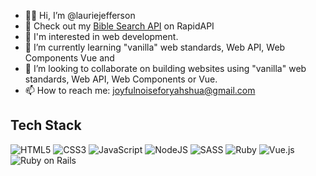 - 👋🏿 Hi, I’m @lauriejefferson
- 🔗 Check out my [Bible Search API](https://rapidapi.com/joyfulnoiseforyahshua/api/bible-search) on RapidAPI
- 👀 I'm interested in web development.
- 🌱 I’m currently learning "vanilla" web standards, Web API, Web Components Vue and 
- 💞️ I’m looking to collaborate on building websites using "vanilla" web standards, Web API, Web Components or Vue.
- 📫 How to reach me: joyfulnoiseforyahshua@gmail.com

## Tech Stack
![HTML5](https://img.shields.io/badge/html5-%23E34F26.svg?style=for-the-badge&logo=html5&logoColor=white)
![CSS3](https://img.shields.io/badge/css3-%231572B6.svg?style=for-the-badge&logo=css3&logoColor=white)
![JavaScript](https://img.shields.io/badge/javascript-%23323330.svg?style=for-the-badge&logo=javascript&logoColor=%23F7DF1E)
![NodeJS](https://img.shields.io/badge/node.js-6DA55F?style=for-the-badge&logo=node.js&logoColor=white)
![SASS](https://img.shields.io/badge/SASS-hotpink.svg?style=for-the-badge&logo=SASS&logoColor=white)
![Ruby](https://img.shields.io/badge/Ruby-CC342D?style=for-the-badge&logo=ruby&logoColor=white)
![Vue.js](https://img.shields.io/badge/vuejs-%2335495e.svg?style=for-the-badge&logo=vuedotjs&logoColor=%234FC08D)
![Ruby on Rails](https://img.shields.io/badge/Ruby_on_Rails-CC0000?style=for-the-badge&logo=ruby-on-rails&logoColor=white)


<!---
lauriejefferson/lauriejefferson is a ✨ special ✨ repository because its `README.md` (this file) appears on your GitHub profile.
You can click the Preview link to take a look at your changes.
--->
